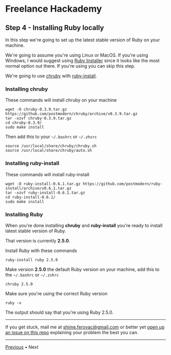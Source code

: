 # Freelance Hackademy

## Step 4 - Installing Ruby locally

In this step we're going to set up the latest stable version of Ruby on your machine.

We're going to assume you're using Linux or MacOS. If you're using Windows, I would suggest using [Ruby Installer](https://rubyinstaller.org/) since it looks like the most normal option out there. If you're using you can skip this step.

We're going to use [chruby](https://github.com/postmodern/chruby) with [ruby-install](https://github.com/postmodern/ruby-install).

### Installing chruby

These commands will install chruby on your machine

```
wget -O chruby-0.3.9.tar.gz https://github.com/postmodern/chruby/archive/v0.3.9.tar.gz
tar -xzvf chruby-0.3.9.tar.gz
cd chruby-0.3.9/
sudo make install
```

Then add this to your `~/.bashrc` or `~/.zhsrc`

```
source /usr/local/share/chruby/chruby.sh
source /usr/local/share/chruby/auto.sh
```

### Installing ruby-install

These commands will install ruby-install

```
wget -O ruby-install-0.6.1.tar.gz https://github.com/postmodern/ruby-install/archive/v0.6.1.tar.gz
tar -xzvf ruby-install-0.6.1.tar.gz
cd ruby-install-0.6.1/
sudo make install
```

### Installing Ruby

When you're done installing **chruby** and **ruby-install** you're ready to install latest stable version of Ruby. 

That version is currently **2.5.0**.

Install Ruby with these commands

```
ruby-install ruby 2.5.0
```

Make version **2.5.0** the default Ruby version on your machine, add this to the `~/.bashrc` or `~/.zshrc`

```
chruby 2.5.0
```

Make sure you're using the correct Ruby version

```
ruby -v
```

The output should say that you're using Ruby 2.5.0.

---

If you get stuck, mail me at <a href="mailto:shime.ferovac@gmail.com">shime.ferovac@gmail.com</a> or better yet [open up an issue on this repo](https://github.com/shime/freelance-hackademy/issues/new) explaining your problem the best you can.

---

[Previous](/steps/3.md) • Next
